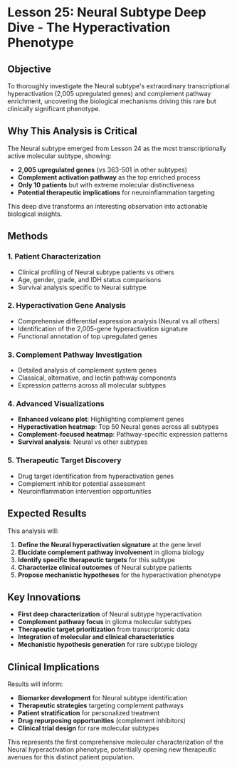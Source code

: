 # Lesson 25: Neural Subtype Deep Dive - The Hyperactivation Phenotype

## Objective
To thoroughly investigate the Neural subtype's extraordinary transcriptional hyperactivation (2,005 upregulated genes) and complement pathway enrichment, uncovering the biological mechanisms driving this rare but clinically significant phenotype.

## Why This Analysis is Critical
The Neural subtype emerged from Lesson 24 as the most transcriptionally active molecular subtype, showing:
- **2,005 upregulated genes** (vs 363-501 in other subtypes)
- **Complement activation pathway** as the top enriched process
- **Only 10 patients** but with extreme molecular distinctiveness
- **Potential therapeutic implications** for neuroinflammation targeting

This deep dive transforms an interesting observation into actionable biological insights.

## Methods

### 1. Patient Characterization
- Clinical profiling of Neural subtype patients vs others
- Age, gender, grade, and IDH status comparisons
- Survival analysis specific to Neural subtype

### 2. Hyperactivation Gene Analysis
- Comprehensive differential expression analysis (Neural vs all others)
- Identification of the 2,005-gene hyperactivation signature
- Functional annotation of top upregulated genes

### 3. Complement Pathway Investigation
- Detailed analysis of complement system genes
- Classical, alternative, and lectin pathway components
- Expression patterns across all molecular subtypes

### 4. Advanced Visualizations
- **Enhanced volcano plot**: Highlighting complement genes
- **Hyperactivation heatmap**: Top 50 Neural genes across all subtypes
- **Complement-focused heatmap**: Pathway-specific expression patterns
- **Survival analysis**: Neural vs other subtypes

### 5. Therapeutic Target Discovery
- Drug target identification from hyperactivation genes
- Complement inhibitor potential assessment
- Neuroinflammation intervention opportunities

## Expected Results
This analysis will:
1. **Define the Neural hyperactivation signature** at the gene level
2. **Elucidate complement pathway involvement** in glioma biology
3. **Identify specific therapeutic targets** for this subtype
4. **Characterize clinical outcomes** of Neural subtype patients
5. **Propose mechanistic hypotheses** for the hyperactivation phenotype

## Key Innovations
- **First deep characterization** of Neural subtype hyperactivation
- **Complement pathway focus** in glioma molecular subtypes
- **Therapeutic target prioritization** from transcriptomic data
- **Integration of molecular and clinical characteristics**
- **Mechanistic hypothesis generation** for rare subtype biology

## Clinical Implications
Results will inform:
- **Biomarker development** for Neural subtype identification
- **Therapeutic strategies** targeting complement pathways
- **Patient stratification** for personalized treatment
- **Drug repurposing opportunities** (complement inhibitors)
- **Clinical trial design** for rare molecular subtypes

This represents the first comprehensive molecular characterization of the Neural hyperactivation phenotype, potentially opening new therapeutic avenues for this distinct patient population.
